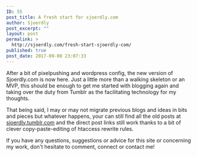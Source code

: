 ```yaml
---
ID: 55
post_title: A fresh start for sjoerdly.com
author: Sjoerdly
post_excerpt: ""
layout: post
permalink: >
  http://sjoerdly.com/fresh-start-sjoerdly-com/
published: true
post_date: 2017-09-08 23:07:33
---
```

After a bit of pixelpushing and wordpress config, the new version of Sjoerdly.com is now here. Just a little more than a walking skeleton or an MVP, this should be enough to get me started with blogging again and taking over the duty from Tumblr as the facilitating technology for my thoughts.

That being said, I may or may not migrate previous blogs and ideas in bits and pieces but whatever happens, your can still find all the old posts at <a href="http://sjoerdly.tumblr.com">sjoerdly.tumblr.com</a> and the direct post links still work thanks to a bit of clever copy-paste-editing of htaccess rewrite rules.  

If you have any questions, suggestions or advice for this site or concerning my work, don't hesitate to comment, connect or contact me!